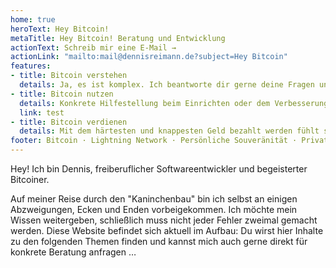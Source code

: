 ```yaml
---
home: true
heroText: Hey Bitcoin!
metaTitle: Hey Bitcoin! Beratung und Entwicklung
actionText: Schreib mir eine E-Mail →
actionLink: "mailto:mail@dennisreimann.de?subject=Hey Bitcoin"
features:
- title: Bitcoin verstehen
  details: Ja, es ist komplex. Ich beantworte dir gerne deine Fragen und helfe dir auf deinem Weg durch den sogenannten Kaninchenbau. 🕳🐇
- title: Bitcoin nutzen
  details: Konkrete Hilfestellung beim Einrichten oder dem Verbesserung deines Setups. Ein Workshop mit mehreren Freunden? Gern auch das! 🤘🚀
  link: test
- title: Bitcoin verdienen
  details: Mit dem härtesten und knappesten Geld bezahlt werden fühlt sich gut an. Ich zeig dir wie es geht und wie die Buchhaltung funktioniert. 💸🤓
footer: Bitcoin · Lightning Network · Persönliche Souveränität · Privatsphäre · Datensicherheit · Self-Hosting
---
```

Hey! Ich bin Dennis, freiberuflicher Softwareentwickler und begeisterter Bitcoiner.

Auf meiner Reise durch den "Kaninchenbau" bin ich selbst an einigen Abzweigungen, Ecken und Enden vorbeigekommen.
Ich möchte mein Wissen weitergeben, schließlich muss nicht jeder Fehler zweimal gemacht werden.
Diese Website befindet sich aktuell im Aufbau: Du wirst hier Inhalte zu den folgenden Themen finden und kannst mich auch gerne direkt für konkrete Beratung anfragen …
